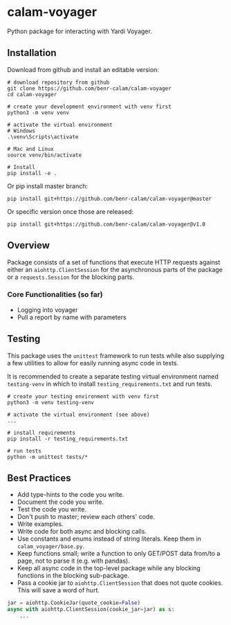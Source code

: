 # calam-voyager
Python package for interacting with Yardi Voyager.

## Installation
Download from github and install an editable version:
```
# download repository from github
git clone https://github.com/benr-calam/calam-voyager
cd calam-voyager

# create your development environment with venv first
python3 -m venv venv

# activate the virtual environment
# Windows
.\venv\Scripts\activate

# Mac and Linux
source venv/bin/activate

# Install
pip install -e .
```

Or pip install master branch:
```
pip install git+https://github.com/benr-calam/calam-voyager@master
```

Or specific version once those are released:
```
pip install git+https://github.com/benr-calam/calam-voyager@v1.0
```

## Overview
Package consists of a set of functions that execute HTTP requests against either an `aiohttp.ClientSession` for the asynchronous parts of the package or a `requests.Session` for the blocking parts.

### Core Functionalities (so far)
- Logging into voyager
- Pull a report by name with parameters

## Testing
This package uses the `unittest` framework to run tests while also supplying a few utilities to allow for easily running async code in tests.

It is recommended to create a separate testing virtual environment named `testing-venv` in which to install `testing_requirements.txt` and run tests.

```
# create your testing environment with venv first
python3 -m venv testing-venv

# activate the virtual environment (see above)
...

# install requirements
pip install -r testing_requirements.txt

# run tests
python -m unittest tests/*
```

## Best Practices
- Add type-hints to the code you write.
- Document the code you write.
- Test the code you write.
- Don't push to master; review each others' code.
- Write examples.
- Write code for both async and blocking calls.
- Use constants and enums instead of string literals. Keep them in `calam_voyager/base.py`.
- Keep functions small; write a function to only GET/POST data from/to a page, not to parse it (e.g. with pandas).
- Keep all async code in the top-level package while any blocking functions in the blocking sub-package.
- Pass a cookie jar to `aiohttp.ClientSession` that does not quote cookies. This will save a word of hurt.
```python
jar = aiohttp.CookieJar(quote_cookie=False)
async with aiohttp.ClientSession(cookie_jar=jar) as s:
    ...
```
